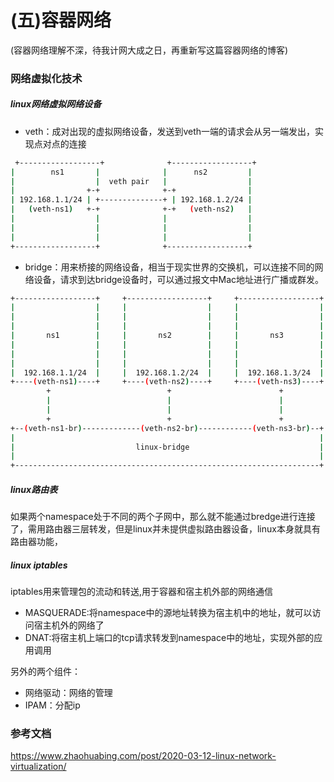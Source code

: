 # (五)容器网络
(容器网络理解不深，待我计网大成之日，再重新写这篇容器网络的博客)
### 网络虚拟化技术
##### linux网络虚拟网络设备
- veth：成对出现的虚拟网络设备，发送到veth一端的请求会从另一端发出，实现点对点的连接
~~~bash
 +------------------+              +------------------+
|        ns1       |              |      ns2         |
|                  |  veth pair   |                  |
|                +-+              +-+                |
| 192.168.1.1/24 | +--------------+ | 192.168.1.2/24 |
|   (veth-ns1)   +-+              +-+   (veth-ns2)   |
|                  |              |                  |
|                  |              |                  |
|                  |              |                  |
+------------------+              +------------------+
~~~

- bridge：用来桥接的网络设备，相当于现实世界的交换机，可以连接不同的网络设备，请求到达bridge设备时，可以通过报文中Mac地址进行广播或群发。
~~~bash
+------------------+     +------------------+     +------------------+
|                  |     |                  |     |                  |
|                  |     |                  |     |                  |
|                  |     |                  |     |                  |
|       ns1        |     |       ns2        |     |       ns3        |
|                  |     |                  |     |                  |
|                  |     |                  |     |                  |
|                  |     |                  |     |                  |
|  192.168.1.1/24  |     |  192.168.1.2/24  |     |  192.168.1.3/24  |
+----(veth-ns1)----+     +----(veth-ns2)----+     +----(veth-ns3)----+
        +                          +                        +
        |                          |                        |
        |                          |                        |
        +                          +                        +
+--(veth-ns1-br)-------------(veth-ns2-br)------------(veth-ns3-br)--+
|                                                                    |
|                           linux-bridge                             |
|                                                                    |
+--------------------------------------------------------------------+
~~~
##### linux路由表
如果两个namespace处于不同的两个子网中，那么就不能通过bredge进行连接了，需用路由器三层转发，但是linux并未提供虚拟路由器设备，linux本身就具有路由器功能，

##### linux iptables
iptables用来管理包的流动和转送,用于容器和宿主机外部的网络通信
- MASQUERADE:将namespace中的源地址转换为宿主机中的地址，就可以访问宿主机外的网络了
- DNAT:将宿主机上端口的tcp请求转发到namespace中的地址，实现外部的应用调用


另外的两个组件：
- 网络驱动：网络的管理
- IPAM：分配ip




### 参考文档
https://www.zhaohuabing.com/post/2020-03-12-linux-network-virtualization/